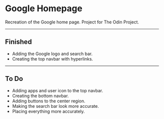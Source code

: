 # Google Homepage

Recreation of the Google home page. Project for The Odin Project.

***
## Finished
* Adding the Google logo and search bar.
* Creating the top navbar with hyperlinks.
---
## To Do
* Adding apps and user icon to the top navbar.
* Creating the bottom navbar.
* Adding buttons to the center region.
* Making the search bar look more accurate.
* Placing everything more accurately.